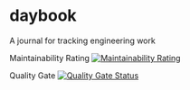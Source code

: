 # daybook
A journal for tracking engineering work

Maintainability Rating
[![Maintainability Rating](https://sonarcloud.io/api/project_badges/measure?project=DanOnTheTrail_daybook&metric=sqale_rating)](https://sonarcloud.io/dashboard?id=DanOnTheTrail_daybook)

Quality Gate
[![Quality Gate Status](https://sonarcloud.io/api/project_badges/measure?project=DanOnTheTrail_daybook&metric=alert_status)](https://sonarcloud.io/dashboard?id=DanOnTheTrail_daybook)
